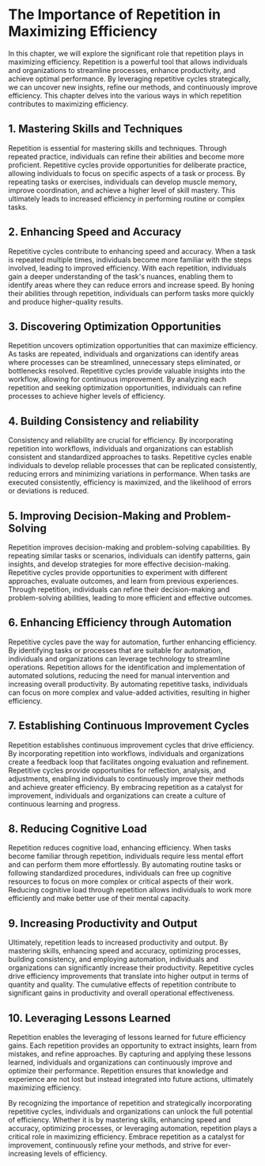 The Importance of Repetition in Maximizing Efficiency
=================================================================

In this chapter, we will explore the significant role that repetition plays in maximizing efficiency. Repetition is a powerful tool that allows individuals and organizations to streamline processes, enhance productivity, and achieve optimal performance. By leveraging repetitive cycles strategically, we can uncover new insights, refine our methods, and continuously improve efficiency. This chapter delves into the various ways in which repetition contributes to maximizing efficiency.

**1. Mastering Skills and Techniques**
--------------------------------------

Repetition is essential for mastering skills and techniques. Through repeated practice, individuals can refine their abilities and become more proficient. Repetitive cycles provide opportunities for deliberate practice, allowing individuals to focus on specific aspects of a task or process. By repeating tasks or exercises, individuals can develop muscle memory, improve coordination, and achieve a higher level of skill mastery. This ultimately leads to increased efficiency in performing routine or complex tasks.

**2. Enhancing Speed and Accuracy**
-----------------------------------

Repetitive cycles contribute to enhancing speed and accuracy. When a task is repeated multiple times, individuals become more familiar with the steps involved, leading to improved efficiency. With each repetition, individuals gain a deeper understanding of the task's nuances, enabling them to identify areas where they can reduce errors and increase speed. By honing their abilities through repetition, individuals can perform tasks more quickly and produce higher-quality results.

**3. Discovering Optimization Opportunities**
---------------------------------------------

Repetition uncovers optimization opportunities that can maximize efficiency. As tasks are repeated, individuals and organizations can identify areas where processes can be streamlined, unnecessary steps eliminated, or bottlenecks resolved. Repetitive cycles provide valuable insights into the workflow, allowing for continuous improvement. By analyzing each repetition and seeking optimization opportunities, individuals can refine processes to achieve higher levels of efficiency.

**4. Building Consistency and reliability**
-------------------------------------------

Consistency and reliability are crucial for efficiency. By incorporating repetition into workflows, individuals and organizations can establish consistent and standardized approaches to tasks. Repetitive cycles enable individuals to develop reliable processes that can be replicated consistently, reducing errors and minimizing variations in performance. When tasks are executed consistently, efficiency is maximized, and the likelihood of errors or deviations is reduced.

**5. Improving Decision-Making and Problem-Solving**
----------------------------------------------------

Repetition improves decision-making and problem-solving capabilities. By repeating similar tasks or scenarios, individuals can identify patterns, gain insights, and develop strategies for more effective decision-making. Repetitive cycles provide opportunities to experiment with different approaches, evaluate outcomes, and learn from previous experiences. Through repetition, individuals can refine their decision-making and problem-solving abilities, leading to more efficient and effective outcomes.

**6. Enhancing Efficiency through Automation**
----------------------------------------------

Repetitive cycles pave the way for automation, further enhancing efficiency. By identifying tasks or processes that are suitable for automation, individuals and organizations can leverage technology to streamline operations. Repetition allows for the identification and implementation of automated solutions, reducing the need for manual intervention and increasing overall productivity. By automating repetitive tasks, individuals can focus on more complex and value-added activities, resulting in higher efficiency.

**7. Establishing Continuous Improvement Cycles**
-------------------------------------------------

Repetition establishes continuous improvement cycles that drive efficiency. By incorporating repetition into workflows, individuals and organizations create a feedback loop that facilitates ongoing evaluation and refinement. Repetitive cycles provide opportunities for reflection, analysis, and adjustments, enabling individuals to continuously improve their methods and achieve greater efficiency. By embracing repetition as a catalyst for improvement, individuals and organizations can create a culture of continuous learning and progress.

**8. Reducing Cognitive Load**
------------------------------

Repetition reduces cognitive load, enhancing efficiency. When tasks become familiar through repetition, individuals require less mental effort and can perform them more effortlessly. By automating routine tasks or following standardized procedures, individuals can free up cognitive resources to focus on more complex or critical aspects of their work. Reducing cognitive load through repetition allows individuals to work more efficiently and make better use of their mental capacity.

**9. Increasing Productivity and Output**
-----------------------------------------

Ultimately, repetition leads to increased productivity and output. By mastering skills, enhancing speed and accuracy, optimizing processes, building consistency, and employing automation, individuals and organizations can significantly increase their productivity. Repetitive cycles drive efficiency improvements that translate into higher output in terms of quantity and quality. The cumulative effects of repetition contribute to significant gains in productivity and overall operational effectiveness.

**10. Leveraging Lessons Learned**
----------------------------------

Repetition enables the leveraging of lessons learned for future efficiency gains. Each repetition provides an opportunity to extract insights, learn from mistakes, and refine approaches. By capturing and applying these lessons learned, individuals and organizations can continuously improve and optimize their performance. Repetition ensures that knowledge and experience are not lost but instead integrated into future actions, ultimately maximizing efficiency.

By recognizing the importance of repetition and strategically incorporating repetitive cycles, individuals and organizations can unlock the full potential of efficiency. Whether it is by mastering skills, enhancing speed and accuracy, optimizing processes, or leveraging automation, repetition plays a critical role in maximizing efficiency. Embrace repetition as a catalyst for improvement, continuously refine your methods, and strive for ever-increasing levels of efficiency.
